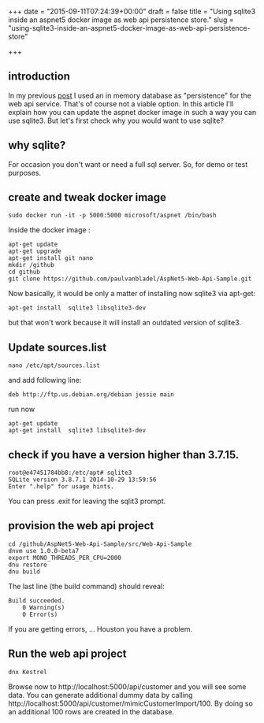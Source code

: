 +++
date = "2015-09-11T07:24:39+00:00"
draft = false
title = "Using sqlite3 inside an aspnet5 docker image as web api persistence store."
slug = "using-sqlite3-inside-an-aspnet5-docker-image-as-web-api-persistence-store"

+++

## introduction
In my previous [post](http://blog.opinionatedapps.com/running-a-asp-net-5-web-api-side-by-side-on-windows-and-linux/) I used an in memory database as "persistence" for the web api service. That's of course not a viable option. In this article I'll explain how you can update the aspnet docker image in such a way you can use sqlite3. But let's first check why you would want to use sqlite?

## why sqlite?
For occasion you don't want or need a full sql server. So, for demo or test purposes.
## create and tweak docker image
```language-bash
sudo docker run -it -p 5000:5000 microsoft/aspnet /bin/bash  
```
Inside the docker image :
```language-bash
apt-get update
apt-get upgrade
apt-get install git nano
mkdir /github
cd github
git clone https://github.com/paulvanbladel/AspNet5-Web-Api-Sample.git
```
Now basically, it would be only a matter of installing now sqlite3 via apt-get:
```language-bash
apt-get install  sqlite3 libsqlite3-dev
```
but that won't work because it will install an outdated version of sqlite3.
## Update sources.list
```language-bash
nano /etc/apt/sources.list
```
and add following line:
```language-bash
deb http://ftp.us.debian.org/debian jessie main
```
run now
```language-bash
apt-get update
apt-get install  sqlite3 libsqlite3-dev
```
## check if you have a version higher than 3.7.15.
```language-bash
root@e47451784bb8:/etc/apt# sqlite3
SQLite version 3.8.7.1 2014-10-29 13:59:56
Enter ".help" for usage hints.
```
You can press .exit for leaving the sqlit3 prompt.

## provision the web api project
```language-bash
cd /github/AspNet5-Web-Api-Sample/src/Web-Api-Sample
dnvm use 1.0.0-beta7
export MONO_THREADS_PER_CPU=2000
dnu restore
dnu build
```
The last line (the build command) should reveal:
```language-bash
Build succeeded.
    0 Warning(s)
    0 Error(s)
```

If you are getting errors, ... Houston you have a problem.
## Run the web api project
```language-bash
dnx Kestrel
```
Browse now to http://localhost:5000/api/customer and you will see some data.
You can generate additional dummy data by calling http://localhost:5000/api/customer/mimicCustomerImport/100.
By doing so an additional 100 rows are created in the database.